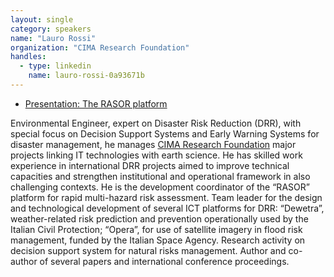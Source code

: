 ```yaml
---
layout: single
category: speakers
name: "Lauro Rossi"
organization: "CIMA Research Foundation"
handles:
  - type: linkedin
    name: lauro-rossi-0a93671b
---
```

- [Presentation: The RASOR platform](https://drive.google.com/open?id=0BwmldBNQTCFEcDZ3VUUxMl9vWW8)

Environmental Engineer, expert on Disaster Risk Reduction (DRR), with special focus on Decision Support Systems and Early Warning Systems for disaster management, he manages [CIMA Research Foundation](http://www.cimafoundation.org/) major projects linking IT technologies with earth science. He has skilled work experience in international DRR projects aimed to improve technical capacities and strengthen institutional and operational framework in also challenging contexts. He is the development coordinator of the “RASOR” platform for rapid multi-hazard risk assessment. Team leader for the design and technological development of several ICT platforms for DRR: “Dewetra”, weather-related risk prediction and prevention operationally used by the Italian Civil Protection; “Opera”, for use of satellite imagery in flood risk management, funded by the Italian Space Agency. Research activity on decision support system for natural risks management. Author and co-author of several papers and international conference proceedings.
